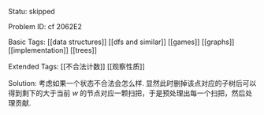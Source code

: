Statu: skipped

Problem ID: cf 2062E2

Basic Tags: [[data structures]] [[dfs and similar]] [[games]] [[graphs]] [[implementation]] [[trees]]

Extended Tags: [[不合法计数]] [[观察性质]]

Solution:
	考虑如果一个状态不合法会怎么样.
	显然此时删掉该点对应的子树后可以得到剩下的大于当前 $w$ 的节点对应一颗扫把，于是预处理出每一个扫把，然后处理贡献.

